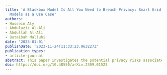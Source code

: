 ```yaml
---
title: 'A Blackbox Model Is All You Need to Breach Privacy: Smart Grid Forecasting
  Models as a Use Case'
authors:
- Hussein Aly
- Abdulaziz Al-Ali
- Abdullah Al-Ali
- Qutaibah Malluhi
date: '2023-01-01'
publishDate: '2023-11-24T11:33:23.963227Z'
publication_types:
- article-journal
abstract: This paper investigates the potential privacy risks associated with forecasting models, with specific emphasis on their application in the context of smart grids. While machine learning and deep learning algorithms offer valuable utility, concerns arise regarding their exposure of sensitive information. Previous studies have focused on classification models, overlooking risks associated with forecasting models. Deep learning based forecasting models, such as Long Short Term Memory (LSTM), play a crucial role in several applications including optimizing smart grid systems but also introduce privacy risks. Our study analyzes the ability of forecasting models to leak global properties and privacy threats in smart grid systems. We demonstrate that a black box access to an LSTM model can reveal a significant amount of information equivalent to having access to the data itself (with the difference being as low as 1% in Area Under the ROC Curve). This highlights the importance of protecting forecasting models at the same level as the data.
doi: https://doi.org/10.48550/arXiv.2309.01523
---
```


